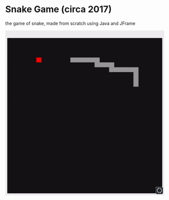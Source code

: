 # Snake Game (circa 2017)
the game of snake, made from scratch using Java and JFrame

![](snake.gif)

